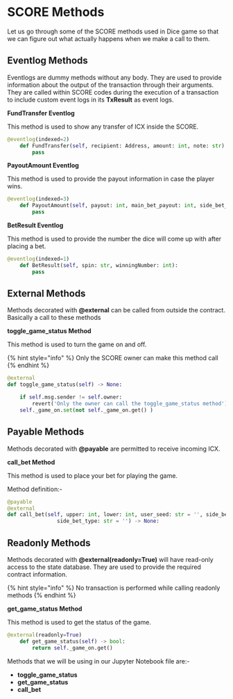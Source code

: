 # SCORE Methods

Let us go through some of the SCORE methods used in Dice game so that we can figure out what actually happens when we make a call to them.

## Eventlog Methods

Eventlogs are dummy methods without any body. They are used to provide information about the output of the transaction through their arguments. They are called within SCORE codes during the execution of a transaction to include custom event logs in its **TxResult** as event logs.

**FundTransfer Eventlog**

This method is used to show any transfer of ICX inside the SCORE.

```python
@eventlog(indexed=2)
    def FundTransfer(self, recipient: Address, amount: int, note: str):
        pass
```

**PayoutAmount Eventlog**

This method is used to provide the payout information in case the player wins.

```python
@eventlog(indexed=3)
    def PayoutAmount(self, payout: int, main_bet_payout: int, side_bet_payout: int):
        pass
```

**BetResult Eventlog**

This method is used to provide the number the dice will come up with after placing a bet.

```python
@eventlog(indexed=1)
    def BetResult(self, spin: str, winningNumber: int):
        pass
```

## External Methods

Methods decorated with **@external** can be called from outside the contract. Basically a call to these methods

**toggle\_game\_status Method**

This method is used to turn the game on and off.

{% hint style="info" %}
Only the SCORE owner can make this method call
{% endhint %}

```python
@external
def toggle_game_status(self) -> None:

    if self.msg.sender != self.owner:
        revert('Only the owner can call the toggle_game_status method')
    self._game_on.set(not self._game_on.get() )
```

## Payable Methods

Methods decorated with **@payable** are permitted to receive incoming ICX.

**call\_bet Method**

This method is used to place your bet for playing the game.

Method definition:-

```python
@payable
@external
def call_bet(self, upper: int, lower: int, user_seed: str = '', side_bet_amount: int = 0,
                side_bet_type: str = '') -> None:
```

## Readonly Methods

Methods decorated with **@external\(readonly=True\)** will have read-only access to the state database. They are used to provide the required contract information.

{% hint style="info" %}
No transaction is performed while calling readonly methods
{% endhint %}

**get\_game\_status Method**

This method is used to get the status of the game.

```python
@external(readonly=True)
    def get_game_status(self) -> bool:
        return self._game_on.get()
```

Methods that we will be using in our Jupyter Notebook file are:-

* **toggle\_game\_status**
* **get\_game\_status**
* **call\_bet**

